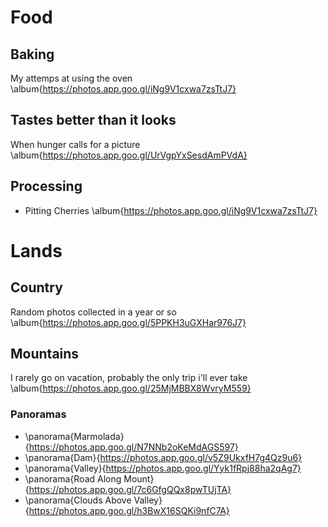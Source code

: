 # Food

## Baking
My attemps at using the oven \album{https://photos.app.goo.gl/iNg9V1cxwa7zsTtJ7}

## Tastes better than it looks
When hunger calls for a picture \album{https://photos.app.goo.gl/UrVgpYxSesdAmPVdA}

## Processing
- Pitting Cherries \album{https://photos.app.goo.gl/iNg9V1cxwa7zsTtJ7}

# Lands

## Country
Random photos collected in a year or so \album{https://photos.app.goo.gl/5PPKH3uGXHar976J7}

## Mountains
I rarely go on vacation, probably the only trip i'll ever take \album{https://photos.app.goo.gl/25MjMBBX8WvryM559}

### Panoramas
- \panorama{Marmolada}{https://photos.app.goo.gl/N7NNb2oKeMdAGS597}
- \panorama{Dam}{https://photos.app.goo.gl/v5Z9UkxfH7g4Qz9u6}
- \panorama{Valley}{https://photos.app.goo.gl/Yyk1fRpj88ha2qAg7}
- \panorama{Road Along Mount}{https://photos.app.goo.gl/7c6GfgQQx8pwTUjTA}
- \panorama{Clouds Above Valley}{https://photos.app.goo.gl/h3BwX16SQKi9nfC7A}

